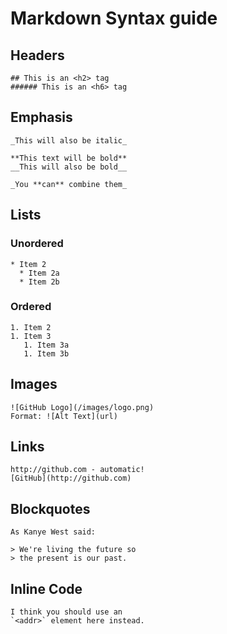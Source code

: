 # Markdown Syntax guide
## Headers
```# This is an <h1> tag
## This is an <h2> tag
###### This is an <h6> tag
```
## Emphasis
``` *This text will be italic*
_This will also be italic_

**This text will be bold**
__This will also be bold__

_You **can** combine them_
```

## Lists
### Unordered
``` * Item 1
* Item 2
  * Item 2a
  * Item 2b
```
### Ordered
``` 1. Item 1
1. Item 2
1. Item 3
   1. Item 3a
   1. Item 3b
   ```

## Images
```
![GitHub Logo](/images/logo.png)
Format: ![Alt Text](url)
```
## Links
```
http://github.com - automatic!
[GitHub](http://github.com)
```
## Blockquotes
```
As Kanye West said:

> We're living the future so
> the present is our past.
```
## Inline Code
```
I think you should use an
`<addr>` element here instead.
```
